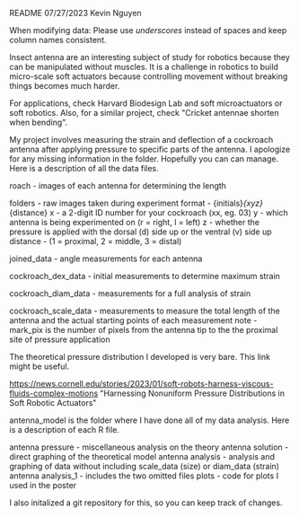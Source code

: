 README
07/27/2023 
Kevin Nguyen

When modifying data: Please use _underscores_ instead of spaces and keep column names consistent. 

Insect antenna are an interesting subject of study for robotics because they can be manipulated without muscles. It is a challenge in robotics to build micro-scale soft actuators because controlling movement without breaking things becomes much harder. 

  For applications, check Harvard Biodesign Lab and soft microactuators or soft robotics.
  Also, for a similar project, check "Cricket antennae shorten when bending".

My project involves measuring the strain and deflection of a cockroach antenna after applying pressure to specific parts of the antenna.
I apologize for any missing information in the folder. Hopefully you can can manage. Here is a description of all the data files.
  
  roach - images of each antenna for determining the length
  
  folders - raw images taken during experiment
    format - {initials}_{xyz}_{distance}
      x - a 2-digit ID number for your cockroach (xx, eg. 03)
      y - which antenna is being experimented on (r = right, l = left)
      z - whether the pressure is applied with the dorsal (d) side up or the ventral (v) side up
      distance - (1 = proximal, 2 = middle, 3 = distal)
  
  joined_data - angle measurements for each antenna
  
  cockroach_dex_data - initial measurements to determine maximum strain
  
  cockroach_diam_data - measurements for a full analysis of strain
  
  cockroach_scale_data - measurements to measure the total length of the antenna and the actual starting points of each measurement
    note - mark_pix is the number of pixels from the antenna tip to the the proximal site of pressure application
    
The theoretical pressure distribution I developed is very bare. This link might be useful. 

  https://news.cornell.edu/stories/2023/01/soft-robots-harness-viscous-fluids-complex-motions
  "Harnessing Nonuniform Pressure Distributions in Soft Robotic Actuators"

antenna_model is the folder where I have done all of my data analysis.
Here is a description of each R file.

  antenna pressure - miscellaneous analysis on the theory
  antenna solution - direct graphing of the theoretical model
  antenna analysis - analysis and graphing of data without including scale_data (size) or diam_data (strain)
  antenna analysis_1 - includes the two omitted files
  plots - code for plots I used in the poster

I also initalized a git repository for this, so you can keep track of changes.

